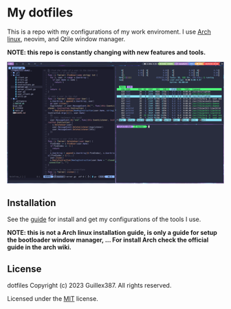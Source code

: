 # My dotfiles

This is a repo with my configurations of my work enviroment.
I use [Arch linux](https://archlinux.org/), neovim, and Qtile window manager.

**NOTE: this repo is constantly changing with new features and tools.**

![System capture](./captures/system.png)

## Installation

See the [guide](./INSTALL.md) for install and get my configurations of the tools I use.

**NOTE: this is not a Arch linux installation guide, is only a guide for setup the bootloader
window manager, ... For install Arch check the official guide in the arch wiki.**

## License

dotfiles Copyright (c) 2023 Guillex387. All rights reserved.

Licensed under the [MIT](./LICENSE) license.

